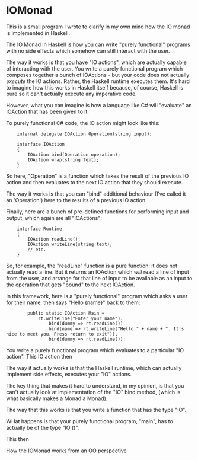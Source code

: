 IOMonad
=======

This is a small program I wrote to clarify in my own mind how the IO monad is implemented in Haskell.

The IO Monad in Haskell is how you can write "purely functional" programs with no side effects which somehow
can still interact with the user.

The way it works is that you have "IO actions", which are actually capable of interacting with the user.
You write a purely functional program which composes together a bunch of IOActions - but your code does not
actually *execute* the IO actions. Rather, the Haskell runtime executes them. It's hard to imagine how
this works in Haskell itself because, of course, Haskell is pure so it can't actually execute any
imperative code.

However, what you can imagine is how a language like C# will "evaluate" an IOAction that has been
given to it.

To purely functional C# code, the IO action might look like this:

```
    internal delegate IOAction Operation(string input);

    interface IOAction
    {
        IOAction bind(Operation operation);
        IOAction wrap(string text);
    }
```

So here, "Operation" is a function which takes the result of the previous IO action and then evaluates
to the next IO action that they should execute.

The way it works is that you can "bind" additional behaviour (I've called it an 'Operation') here
to the results of a previous IO action.

Finally, here are a bunch of pre-defined functions for performing input and output, which again are
all "IOActions":

```
    interface Runtime
    {
        IOAction readLine();
        IOAction writeLine(string text);
        // etc.
    }
```

So, for example, the "readLine" function is a pure function: it does not actually read a line. But it
returns an IOAction which *will* read a line of input from the user, and arrange for that line of
input to be available as an input to the operation that gets "bound" to the next IOAction.

In this framework, here is a "purely functional" program which asks a user for their name, then
says "Hello {name}" back to them:

```
        public static IOAction Main =
            rt.writeLine("Enter your name").
                bind(dummy => rt.readLine()).
                bind(name => rt.writeLine("Hello " + name + ". It's nice to meet you. Press return to exit")).
                bind(dummy => rt.readLine());
```


You write a purely functional program which evaluates to a particular "IO action". This IO action
then 

The way it actually works is that the Haskell runtime, which can actually implement side effects, executes
your "IO" actions.

The key thing that makes it hard to understand, in my opinion, is that you can't actually look at implementation
of the "IO" bind method, (which is what basically makes a Monad a Monad).


The way that this works is that you write a function that has the type "IO". 

WHat happens is that your purely functional program, "main", has to actually be of the type "IO ()".

This then 

How the IOMonad works from an OO perspective
